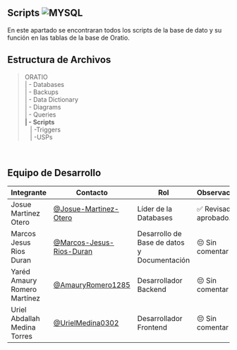 ## Scripts ![MYSQL](https://img.shields.io/badge/mysql-4479A1.svg?style=for-the-badge&logo=mysql&logoColor=white)


  En este apartado se encontraran todos los scripts de la base de dato y su función en las tablas de la base de Oratio.
  ## Estructura de Archivos
   >ORATIO<br>
   >| - Databases<br>
   >| - Backups<br>
   >| - Data Dictionary<br>
   >| - Diagrams<br>
   >| - Queries<br>
   >**| - Scripts**<br>
   >&nbsp;&nbsp; | -Triggers<br>
   >&nbsp;&nbsp; | -USPs<br>
   <br>

   ## Equipo de Desarrollo

   |Integrante|Contacto|Rol|Observaciones|
   |----------|--------|---|-------------|
   |Josue Martinez Otero|[@Josue-Martinez-Otero](https://github.com/Josue-Martinez-Otero)|Líder de la Databases|✅ Revisado y aprobado.|
   |Marcos Jesus Rios Duran |[@Marcos-Jesus-Rios-Duran](https://github.com/Marcos-Jesus-Rios-Duran)|Desarrollo de Base de datos y Documentación|😔 Sin comentar|
   |Yaréd Amaury Romero Martínez|[@AmauryRomero1285](https://github.com/AmauryRomero1285)|Desarrollador Backend|😔 Sin comentar|
   |Uriel Abdallah Medina Torres |[@UrielMedina0302](https://github.com/UrielMedina0302)|Desarrollador Frontend|😔 Sin comentar|